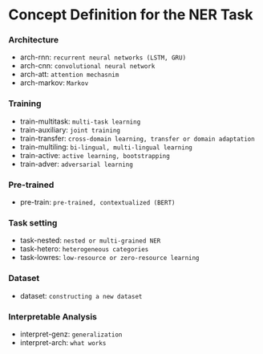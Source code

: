 # Concept Definition for the NER Task

### Architecture
* arch-rnn: `recurrent neural networks (LSTM, GRU)`
* arch-cnn:	`convolutional neural network`
* arch-att:	`attention mechasnim`
* arch-markov:	`Markov`

### Training
* train-multitask:	`multi-task learning`
* train-auxiliary:	`joint training`
* train-transfer:	`cross-domain learning, transfer or domain adaptation`
* train-multiling:	`bi-lingual, multi-lingual learning`
* train-active:	`active learning, bootstrapping`
* train-adver:	`adversarial learning`

### Pre-trained
* pre-train: `pre-trained, contextualized (BERT)`

### Task setting
* task-nested:	`nested or multi-grained NER`
* task-hetero:	`heterogeneous categories`
* task-lowres:	`low-resource or zero-resource learning`

### Dataset
* dataset:	`constructing a new dataset`

### Interpretable Analysis
* interpret-genz:	`generalization`
* interpret-arch:	`what works`